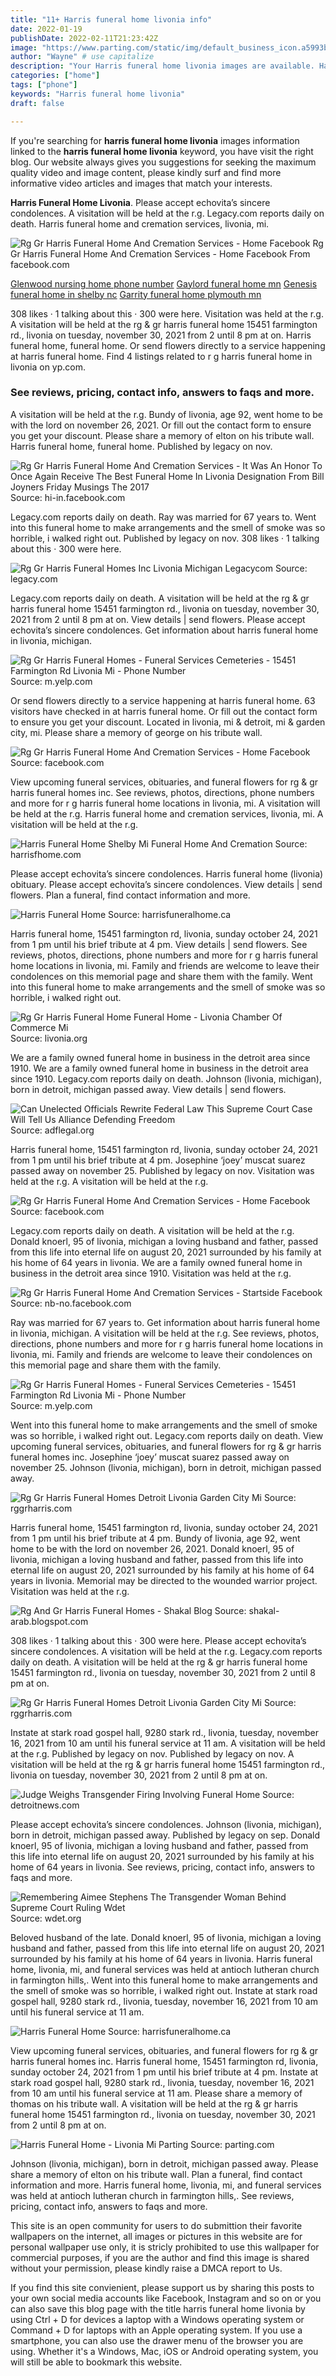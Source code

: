 ```yaml
---
title: "11+ Harris funeral home livonia info"
date: 2022-01-19
publishDate: 2022-02-11T21:23:42Z
image: "https://www.parting.com/static/img/default_business_icon.a5993ba735fe.jpg"
author: "Wayne" # use capitalize
description: "Your Harris funeral home livonia images are available. Harris funeral home livonia are a topic that is being searched for and liked by netizens now. You can Download the Harris funeral home livonia files here. Get all free vectors."
categories: ["home"]
tags: ["phone"]
keywords: "Harris funeral home livonia"
draft: false

---
```


If you're searching for **harris funeral home livonia** images information linked to the **harris funeral home livonia** keyword, you have visit the right  blog.  Our website always  gives you  suggestions  for seeking  the maximum  quality video and image  content, please kindly surf and find more informative video articles and images  that match your interests.

**Harris Funeral Home Livonia**. Please accept echovita’s sincere condolences. A visitation will be held at the r.g. Legacy.com reports daily on death. Harris funeral home and cremation services, livonia, mi.

![Rg Gr Harris Funeral Home And Cremation Services - Home Facebook](https://lookaside.fbsbx.com/lookaside/crawler/media/?media_id=10154841165768771 "Rg Gr Harris Funeral Home And Cremation Services - Home Facebook")
Rg Gr Harris Funeral Home And Cremation Services - Home Facebook From facebook.com

[Glenwood nursing home phone number](/glenwood-nursing-home-phone-number/)
[Gaylord funeral home mn](/gaylord-funeral-home-mn/)
[Genesis funeral home in shelby nc](/genesis-funeral-home-in-shelby-nc/)
[Garrity funeral home plymouth mn](/garrity-funeral-home-plymouth-mn/)

308 likes · 1 talking about this · 300 were here. Visitation was held at the r.g. A visitation will be held at the rg &amp; gr harris funeral home 15451 farmington rd., livonia on tuesday, november 30, 2021 from 2 until 8 pm at on. Harris funeral home, funeral home. Or send flowers directly to a service happening at harris funeral home. Find 4 listings related to r g harris funeral home in livonia on yp.com.

### See reviews, pricing, contact info, answers to faqs and more.

A visitation will be held at the r.g. Bundy of livonia, age 92, went home to be with the lord on november 26, 2021. Or fill out the contact form to ensure you get your discount. Please share a memory of elton on his tribute wall. Harris funeral home, funeral home. Published by legacy on nov.


![Rg Gr Harris Funeral Home And Cremation Services - It Was An Honor To Once Again Receive The Best Funeral Home In Livonia Designation From Bill Joyners Friday Musings The 2017](https://lookaside.fbsbx.com/lookaside/crawler/media/?media_id=10154942053498771 "Rg Gr Harris Funeral Home And Cremation Services - It Was An Honor To Once Again Receive The Best Funeral Home In Livonia Designation From Bill Joyners Friday Musings The 2017")
Source: hi-in.facebook.com

Legacy.com reports daily on death. Ray was married for 67 years to. Went into this funeral home to make arrangements and the smell of smoke was so horrible, i walked right out. Published by legacy on nov. 308 likes · 1 talking about this · 300 were here.

![Rg Gr Harris Funeral Homes Inc Livonia Michigan Legacycom](https://d1ore3n0z2tnb3.cloudfront.net/logo_icon_5/custom/domain_1/image_files/sitemgr_photo_1448.gif "Rg Gr Harris Funeral Homes Inc Livonia Michigan Legacycom")
Source: legacy.com

Legacy.com reports daily on death. A visitation will be held at the rg &amp; gr harris funeral home 15451 farmington rd., livonia on tuesday, november 30, 2021 from 2 until 8 pm at on. View details | send flowers. Please accept echovita’s sincere condolences. Get information about harris funeral home in livonia, michigan.

![Rg Gr Harris Funeral Homes - Funeral Services Cemeteries - 15451 Farmington Rd Livonia Mi - Phone Number](https://s3-media0.fl.yelpcdn.com/bphoto/hOwjE70j1fcfxQLpFcAFxw/348s.jpg "Rg Gr Harris Funeral Homes - Funeral Services Cemeteries - 15451 Farmington Rd Livonia Mi - Phone Number")
Source: m.yelp.com

Or send flowers directly to a service happening at harris funeral home. 63 visitors have checked in at harris funeral home. Or fill out the contact form to ensure you get your discount. Located in livonia, mi &amp; detroit, mi &amp; garden city, mi. Please share a memory of george on his tribute wall.

![Rg Gr Harris Funeral Home And Cremation Services - Home Facebook](https://lookaside.fbsbx.com/lookaside/crawler/media/?media_id=168476878770 "Rg Gr Harris Funeral Home And Cremation Services - Home Facebook")
Source: facebook.com

View upcoming funeral services, obituaries, and funeral flowers for rg &amp; gr harris funeral homes inc. See reviews, photos, directions, phone numbers and more for r g harris funeral home locations in livonia, mi. A visitation will be held at the r.g. Harris funeral home and cremation services, livonia, mi. A visitation will be held at the r.g.

![Harris Funeral Home Shelby Mi Funeral Home And Cremation](https://s3.amazonaws.com/CFSV2/siteimages/hse/987973-main-photosmall.jpg "Harris Funeral Home Shelby Mi Funeral Home And Cremation")
Source: harrisfhome.com

Please accept echovita’s sincere condolences. Harris funeral home (livonia) obituary. Please accept echovita’s sincere condolences. View details | send flowers. Plan a funeral, find contact information and more.

![Harris Funeral Home](https://www.harrisfuneralhome.ca/media/images/home/home-tour.jpg "Harris Funeral Home")
Source: harrisfuneralhome.ca

Harris funeral home, 15451 farmington rd, livonia, sunday october 24, 2021 from 1 pm until his brief tribute at 4 pm. View details | send flowers. See reviews, photos, directions, phone numbers and more for r g harris funeral home locations in livonia, mi. Family and friends are welcome to leave their condolences on this memorial page and share them with the family. Went into this funeral home to make arrangements and the smell of smoke was so horrible, i walked right out.

![Rg Gr Harris Funeral Home Funeral Home - Livonia Chamber Of Commerce Mi](https://chambermaster.blob.core.windows.net/images/members/2969/1408/Established%20Bus%20Logo.png "Rg Gr Harris Funeral Home Funeral Home - Livonia Chamber Of Commerce Mi")
Source: livonia.org

We are a family owned funeral home in business in the detroit area since 1910. We are a family owned funeral home in business in the detroit area since 1910. Legacy.com reports daily on death. Johnson (livonia, michigan), born in detroit, michigan passed away. View details | send flowers.

![Can Unelected Officials Rewrite Federal Law This Supreme Court Case Will Tell Us Alliance Defending Freedom](https://adflegal.org/sites/default/files/inline-images/tomrostandson-stmtimg-070319.jpg "Can Unelected Officials Rewrite Federal Law This Supreme Court Case Will Tell Us Alliance Defending Freedom")
Source: adflegal.org

Harris funeral home, 15451 farmington rd, livonia, sunday october 24, 2021 from 1 pm until his brief tribute at 4 pm. Josephine ‘joey’ muscat suarez passed away on november 25. Published by legacy on nov. Visitation was held at the r.g. A visitation will be held at the r.g.

![Rg Gr Harris Funeral Home And Cremation Services - Home Facebook](https://lookaside.fbsbx.com/lookaside/crawler/media/?media_id=10154841165768771 "Rg Gr Harris Funeral Home And Cremation Services - Home Facebook")
Source: facebook.com

Legacy.com reports daily on death. A visitation will be held at the r.g. Donald knoerl, 95 of livonia, michigan a loving husband and father, passed from this life into eternal life on august 20, 2021 surrounded by his family at his home of 64 years in livonia. We are a family owned funeral home in business in the detroit area since 1910. Visitation was held at the r.g.

![Rg Gr Harris Funeral Home And Cremation Services - Startside Facebook](https://lookaside.fbsbx.com/lookaside/crawler/media/?media_id=10156599799568771 "Rg Gr Harris Funeral Home And Cremation Services - Startside Facebook")
Source: nb-no.facebook.com

Ray was married for 67 years to. Get information about harris funeral home in livonia, michigan. A visitation will be held at the r.g. See reviews, photos, directions, phone numbers and more for r g harris funeral home locations in livonia, mi. Family and friends are welcome to leave their condolences on this memorial page and share them with the family.

![Rg Gr Harris Funeral Homes - Funeral Services Cemeteries - 15451 Farmington Rd Livonia Mi - Phone Number](https://s3-media0.fl.yelpcdn.com/bphoto/va03JSuydERPHYtPmgSnMA/348s.jpg "Rg Gr Harris Funeral Homes - Funeral Services Cemeteries - 15451 Farmington Rd Livonia Mi - Phone Number")
Source: m.yelp.com

Went into this funeral home to make arrangements and the smell of smoke was so horrible, i walked right out. Legacy.com reports daily on death. View upcoming funeral services, obituaries, and funeral flowers for rg &amp; gr harris funeral homes inc. Josephine ‘joey’ muscat suarez passed away on november 25. Johnson (livonia, michigan), born in detroit, michigan passed away.

![Rg Gr Harris Funeral Homes Detroit Livonia Garden City Mi](https://www.rggrharris.com/Content/Media/RGAndGRHarrisFuneralHomes/img_1187126755_15108_1463772984.jpg "Rg Gr Harris Funeral Homes Detroit Livonia Garden City Mi")
Source: rggrharris.com

Harris funeral home, 15451 farmington rd, livonia, sunday october 24, 2021 from 1 pm until his brief tribute at 4 pm. Bundy of livonia, age 92, went home to be with the lord on november 26, 2021. Donald knoerl, 95 of livonia, michigan a loving husband and father, passed from this life into eternal life on august 20, 2021 surrounded by his family at his home of 64 years in livonia. Memorial may be directed to the wounded warrior project. Visitation was held at the r.g.

![Rg And Gr Harris Funeral Homes - Shakal Blog](https://www.gannett-cdn.com/-mm-/b13855ce4c43aa4afcd5a44abb904869b929448e/c=684-0-3804-2346/local/-/media/2018/03/07/DetroitNews/B99636575Z.1_20180307160346_000_GNR1TDULG.1-0.jpg?width=540&amp;height=405&amp;fit=crop "Rg And Gr Harris Funeral Homes - Shakal Blog")
Source: shakal-arab.blogspot.com

308 likes · 1 talking about this · 300 were here. Please accept echovita’s sincere condolences. A visitation will be held at the r.g. Legacy.com reports daily on death. A visitation will be held at the rg &amp; gr harris funeral home 15451 farmington rd., livonia on tuesday, november 30, 2021 from 2 until 8 pm at on.

![Rg Gr Harris Funeral Homes Detroit Livonia Garden City Mi](https://s3.amazonaws.com/tributecenteronline/Media/Slides/5b08246c-3e12-4c58-b764-bd0fc622bb77.jpg "Rg Gr Harris Funeral Homes Detroit Livonia Garden City Mi")
Source: rggrharris.com

Instate at stark road gospel hall, 9280 stark rd., livonia, tuesday, november 16, 2021 from 10 am until his funeral service at 11 am. A visitation will be held at the r.g. Published by legacy on nov. Published by legacy on nov. A visitation will be held at the rg &amp; gr harris funeral home 15451 farmington rd., livonia on tuesday, november 30, 2021 from 2 until 8 pm at on.

![Judge Weighs Transgender Firing Involving Funeral Home](https://www.gannett-cdn.com/-mm-/a13ec3a1769034c5a4af1e3b2d0b4be4d0cc0a46/c=0-234-4097-2539/local/-/media/2016/08/16/DetroitNews/B99428072Z.1_20160816210346_000_GJ6136KT2.1-0.jpg?width=3200&amp;height=1801&amp;fit=crop&amp;format=pjpg&amp;auto=webp "Judge Weighs Transgender Firing Involving Funeral Home")
Source: detroitnews.com

Please accept echovita’s sincere condolences. Johnson (livonia, michigan), born in detroit, michigan passed away. Published by legacy on sep. Donald knoerl, 95 of livonia, michigan a loving husband and father, passed from this life into eternal life on august 20, 2021 surrounded by his family at his home of 64 years in livonia. See reviews, pricing, contact info, answers to faqs and more.

![Remembering Aimee Stephens The Transgender Woman Behind Supreme Court Ruling Wdet](https://wdet.org/media/wdet/assets/2018/11/09/Aimee_Stephens_ACLU.jpg "Remembering Aimee Stephens The Transgender Woman Behind Supreme Court Ruling Wdet")
Source: wdet.org

Beloved husband of the late. Donald knoerl, 95 of livonia, michigan a loving husband and father, passed from this life into eternal life on august 20, 2021 surrounded by his family at his home of 64 years in livonia. Harris funeral home, livonia, mi, and funeral services was held at antioch lutheran church in farmington hills,. Went into this funeral home to make arrangements and the smell of smoke was so horrible, i walked right out. Instate at stark road gospel hall, 9280 stark rd., livonia, tuesday, november 16, 2021 from 10 am until his funeral service at 11 am.

![Harris Funeral Home](https://www.harrisfuneralhome.ca/media/images/home/tour1.jpg "Harris Funeral Home")
Source: harrisfuneralhome.ca

View upcoming funeral services, obituaries, and funeral flowers for rg &amp; gr harris funeral homes inc. Harris funeral home, 15451 farmington rd, livonia, sunday october 24, 2021 from 1 pm until his brief tribute at 4 pm. Instate at stark road gospel hall, 9280 stark rd., livonia, tuesday, november 16, 2021 from 10 am until his funeral service at 11 am. Please share a memory of thomas on his tribute wall. A visitation will be held at the rg &amp; gr harris funeral home 15451 farmington rd., livonia on tuesday, november 30, 2021 from 2 until 8 pm at on.

![Harris Funeral Home - Livonia Mi Parting](https://www.parting.com/static/img/default_business_icon.a5993ba735fe.jpg "Harris Funeral Home - Livonia Mi Parting")
Source: parting.com

Johnson (livonia, michigan), born in detroit, michigan passed away. Please share a memory of elton on his tribute wall. Plan a funeral, find contact information and more. Harris funeral home, livonia, mi, and funeral services was held at antioch lutheran church in farmington hills,. See reviews, pricing, contact info, answers to faqs and more.

This site is an open community for users to do submittion their favorite wallpapers on the internet, all images or pictures in this website are for personal wallpaper use only, it is stricly prohibited to use this wallpaper for commercial purposes, if you are the author and find this image is shared without your permission, please kindly raise a DMCA report to Us.

If you find this site convienient, please support us by sharing this posts to your own social media accounts like Facebook, Instagram and so on or you can also save this blog page with the title harris funeral home livonia by using Ctrl + D for devices a laptop with a Windows operating system or Command + D for laptops with an Apple operating system. If you use a smartphone, you can also use the drawer menu of the browser you are using. Whether it's a Windows, Mac, iOS or Android operating system, you will still be able to bookmark this website.
